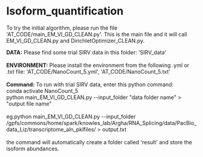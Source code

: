 # Isoform_quantification

To try the initial algorithm, please run the file 'AT_CODE/main_EM_VI_GD_CLEAN.py'. This is the main file and it will call EM_VI_GD_CLEAN.py and DirichletOptimizer_CLEAN.py. <br />

**DATA:** Please find some trial SIRV data in this folder: 'SIRV_data' <br />
<br />
**ENVIRONMENT:** Please install the environment from the following .yml or .txt file: 'AT_CODE/NanoCount_5.yml', 'AT_CODE/NanoCount_5.txt'<br />
<br />
**Command:** To run with trial SIRV data, enter this python command: <br />
conda activate NanoCount_5 <br />
python main_EM_VI_GD_CLEAN.py --input_folder "data folder name"  > "output file name" <br />
<br />
eg.python main_EM_VI_GD_CLEAN.py --input_folder /gpfs/commons/home/spark/knowles_lab/Argha/RNA_Splicing/data/PacBio_data_Liz/transcriptome_aln_pklfiles/ > output.txt <br />
<br />
the command will automatically create a folder called 'result' and store the isoform abundances. 
